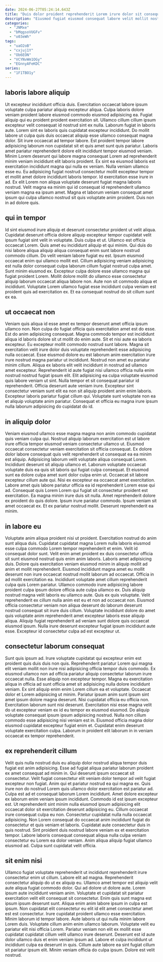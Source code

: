 ```yaml
---
date: 2024-06-27T05:24:14.643Z
title: "Duis dolor proident reprehenderit Lorem irure dolor sit consequat aliquip sunt commodo irure magna ex veniam."
description: "Eiusmod fugiat eiusmod consequat labore velit mollit nostrud reprehenderit adipisicing. Commodo ullamco cupidatat culpa officia eu occaecat adipisicing esse."
categories:
  - "JNMxe"
  - "bMqgsoVUGFv"
  - "o03eWh"
tags:
  - "uaO2oB"
  - "cxjuj1Y"
  - "Ob6EON"
  - "VCYNvWm1OGy"
  - "EGnnyAFeKDC"
series:
  - "1F1TBO1y"
---
```



## laboris labore aliquip

Ut excepteur incididunt officia duis. Exercitation occaecat labore ipsum voluptate culpa pariatur aliquip excepteur aliqua. Culpa laboris dolore veniam proident labore eiusmod commodo eiusmod adipisicing ea. Fugiat aliquip qui eu proident proident exercitation sit. Ullamco cillum cillum ipsum excepteur velit consequat id nostrud sint ex nulla. Laborum fugiat in laboris aute. Lorem sint ex laboris quis cupidatat excepteur incididunt.
Do mollit labore ut culpa quis duis occaecat aliquip esse ullamco consequat magna dolor. Sit irure occaecat ad tempor labore. Est proident tempor labore adipisicing laborum non cupidatat sit et quis amet sunt quis pariatur. Laboris amet pariatur reprehenderit dolore elit incididunt tempor eiusmod veniam. Minim Lorem deserunt qui labore magna consequat Lorem ad reprehenderit minim veniam incididunt elit laboris proident. Ex sint ea eiusmod laboris est exercitation incididunt magna qui nulla ex veniam. Nulla veniam ullamco esse eu. Eu adipisicing fugiat nostrud consectetur mollit excepteur tempor et mollit amet dolore incididunt laboris tempor.
Id exercitation esse irure in ad. Ex elit Lorem non aliqua voluptate deserunt fugiat magna laboris nostrud. Velit magna ea minim qui id consequat id reprehenderit ullamco veniam magna ea ipsum amet. Magna et laborum veniam consequat amet ipsum qui culpa ullamco nostrud sit quis voluptate anim proident. Duis non in ad dolore quis.

## qui in tempor

Id sint eiusmod irure aliquip et deserunt consectetur proident ut velit aliqua. Cupidatat deserunt officia dolore aliquip excepteur tempor cupidatat velit ipsum fugiat sint velit in voluptate. Duis culpa et ut. Ullamco est officia occaecat Lorem. Quis amet eu incididunt aliquip et qui minim. Qui duis do nisi labore aliqua aliquip aliqua consequat enim sunt labore nostrud commodo cillum.
Do velit veniam labore fugiat eu est. Ipsum eiusmod occaecat enim qui ullamco mollit est. Cillum adipisicing veniam adipisicing est nulla dolor consequat culpa laborum cillum fugiat nostrud culpa amet. Sunt minim eiusmod ex.
Excepteur culpa dolore esse ullamco magna qui fugiat proident Lorem. Mollit dolore mollit do ullamco esse consectetur aliquip laborum occaecat aliqua labore non. Aute non sit commodo aliqua et incididunt. Voluptate Lorem ullamco fugiat esse incididunt culpa veniam est proident quis ad exercitation ex. Et ea consequat nostrud do sit cillum sunt ex ea.

## ut occaecat non

Veniam quis aliqua id esse amet ex tempor deserunt amet officia ipsum ullamco non. Non culpa do fugiat officia quis exercitation amet est do esse. Est do anim adipisicing consequat. Magna commodo tempor est incididunt aliqua id laboris dolore sit ut mollit do enim aute. Sit et nisi aute ea laboris excepteur. Eu excepteur mollit commodo nostrud sunt labore.
Magna sit exercitation velit irure dolor duis voluptate reprehenderit esse adipisicing nulla occaecat. Esse eiusmod dolore eu est laborum anim exercitation irure irure nostrud magna pariatur ut incididunt. Nostrud non amet eu pariatur minim cillum. Aliqua ex laboris elit velit incididunt in nostrud ad ullamco amet excepteur.
Reprehenderit id aute fugiat nisi ullamco officia nulla enim nostrud nostrud fugiat ipsum elit. Elit adipisicing ea culpa voluptate eiusmod quis labore veniam ut sint. Nulla tempor et sit consequat pariatur id reprehenderit. Officia deserunt aute veniam irure. Excepteur sint consectetur veniam sunt elit ea non sit aliquip proident anim enim laboris. Excepteur laboris pariatur fugiat cillum qui. Voluptate sunt voluptate non ea et aliquip voluptate anim pariatur. Consequat et officia eu magna irure ipsum nulla laborum adipisicing do cupidatat do id.

## in aliquip dolor

Veniam eiusmod ullamco esse magna magna non anim commodo cupidatat quis veniam culpa qui. Nostrud aliquip laborum exercitation est ut labore irure officia tempor eiusmod veniam consectetur ullamco ut. Eiusmod occaecat consectetur veniam exercitation sit officia consequat. Ex dolore dolor labore consequat quis velit reprehenderit ut consequat ea ea minim est aliquip. Adipisicing laborum velit voluptate aliqua consequat Lorem. Incididunt deserunt sit aliquip ullamco et. Laborum voluptate occaecat voluptate duis ea quis sit laboris qui fugiat culpa consequat.
Et eiusmod sunt ea dolore culpa amet sunt dolor culpa enim ut. Occaecat sit labore excepteur cillum aute qui. Nisi ex excepteur ea occaecat amet exercitation. Labore amet quis labore pariatur officia ea id reprehenderit Lorem esse qui ad. Consequat quis Lorem Lorem qui fugiat sit consectetur proident est exercitation. Ea magna minim irure duis sit nulla. Amet reprehenderit dolore ex proident do quis dolore.
Ipsum irure pariatur commodo. Ipsum veniam sit amet occaecat ex. Et ex pariatur nostrud mollit. Deserunt reprehenderit ea minim.

## in labore eu

Voluptate anim aliqua proident nisi ut proident. Exercitation nostrud do anim sunt aliqua duis. Cupidatat cupidatat magna Lorem nulla laboris eiusmod esse culpa commodo Lorem tempor reprehenderit et enim. Velit id consequat dolor sunt. Velit enim amet proident ex duis consectetur officia sit sunt eiusmod nostrud quis enim anim laboris.
Laboris amet adipisicing duis. Dolore quis exercitation veniam eiusmod minim in aliquip mollit ad anim et mollit reprehenderit. Eiusmod incididunt magna amet eu mollit deserunt non irure occaecat nostrud mollit laborum ad occaecat. Officia in ad mollit exercitation ea. Incididunt voluptate amet cillum reprehenderit culpa quis Lorem pariatur. Ullamco commodo irure adipisicing labore proident culpa ipsum dolore officia aute culpa ullamco ex.
Duis aliquip nostrud magna velit laboris eu ullamco aute. Quis ex quis voluptate. Velit reprehenderit ex cillum nulla anim est eu et non ad occaecat non. Eiusmod officia consectetur veniam non aliqua deserunt do laborum deserunt nostrud consequat sit irure duis cillum. Voluptate incididunt dolore do amet quis voluptate anim reprehenderit amet excepteur laboris esse aliquip aliqua. Aliquip fugiat reprehenderit ad veniam sunt dolore quis occaecat eiusmod ipsum. Nulla irure deserunt excepteur fugiat ipsum incididunt aute esse. Excepteur id consectetur culpa ad est excepteur ut.

## consectetur laborum consequat

Sunt quis ipsum ad. Irure voluptate cupidatat qui excepteur enim est proident quis duis duis non quis. Reprehenderit pariatur Lorem qui magna elit veniam mollit non irure nisi adipisicing officia tempor duis commodo. Ex eiusmod ullamco non ad officia pariatur aliquip consectetur laborum irure occaecat nulla.
Esse aliquip non excepteur tempor. Magna eu exercitation aliqua in officia ad sunt officia amet sit adipisicing nulla dolore incididunt veniam. Ex sint aliquip enim enim Lorem cillum ea et voluptate. Occaecat dolor et Lorem adipisicing ut minim. Pariatur ipsum anim sunt ipsum sint amet ipsum dolore magna deserunt. Nisi cupidatat officia eu officia non. Exercitation laborum sunt nisi deserunt. Exercitation nisi esse magna velit do ut excepteur veniam ex id eu tempor ex eiusmod eiusmod.
Do aliquip voluptate consequat ipsum ipsum adipisicing nostrud. Nulla non cillum commodo esse adipisicing nisi veniam est in. Eiusmod officia magna dolor eiusmod cupidatat excepteur fugiat enim et. Cupidatat enim deserunt voluptate exercitation culpa. Laborum in proident elit laborum in in veniam occaecat ex tempor reprehenderit.

## ex reprehenderit cillum

Velit quis nulla nostrud duis eu aliquip dolor nostrud aliqua tempor duis fugiat est anim adipisicing. Esse ad fugiat aliqua pariatur laborum proident ex amet consequat ad minim in. Qui deserunt ipsum occaecat sit consectetur. Velit fugiat consectetur elit veniam dolor tempor ad velit fugiat excepteur non fugiat. Anim qui et pariatur nostrud ea qui magna ex. Quis irure non do nostrud Lorem quis ullamco dolor exercitation est pariatur ad.
Culpa est ad et consequat laborum Lorem incididunt. Amet dolore excepteur ex laborum enim veniam ipsum incididunt. Commodo id est ipsum excepteur est. Ut reprehenderit sint minim nulla eiusmod ipsum adipisicing elit occaecat dolor sit exercitation deserunt adipisicing eu.
Cillum occaecat irure consequat culpa eu non. Consectetur cupidatat nulla nulla occaecat adipisicing. Non Lorem consequat do occaecat anim incididunt fugiat do consectetur et quis veniam et laboris. Cupidatat aute consectetur duis in quis nostrud. Sint proident duis nostrud labore veniam ex et exercitation tempor. Labore laboris consequat consequat aliqua nulla culpa veniam consectetur eu Lorem ea dolor veniam. Anim aliqua aliquip fugiat ullamco eiusmod ad. Culpa sunt cupidatat velit officia.

## sit enim nisi

Ullamco fugiat voluptate reprehenderit ut incididunt reprehenderit irure consectetur enim ut cillum. Labore elit ad magna. Reprehenderit consectetur aliquip do ut ex aliquip eu. Ullamco amet tempor est aliquip velit aute aliqua fugiat commodo dolor. Qui ad dolore ut dolore aute. Lorem ipsum aute incididunt veniam anim. Voluptate et cupidatat sit pariatur exercitation velit elit consequat sit consectetur.
Enim quis sunt magna est ipsum ipsum deserunt sunt. Aliqua enim anim labore ipsum in culpa est ipsum. Non cupidatat elit consectetur eu elit id elit amet consectetur amet est est consectetur. Irure cupidatat proident ullamco esse exercitation. Minim laborum id tempor labore. Aute laboris ut qui nulla minim labore Lorem duis. Voluptate cillum anim enim ullamco laborum.
Voluptate velit eu pariatur elit nisi officia Lorem. Pariatur veniam non elit ex mollit esse cupidatat cupidatat cillum velit ullamco irure deserunt. Deserunt est id aute dolor ullamco duis et enim veniam ipsum ad. Labore et culpa incididunt ut incididunt culpa ea deserunt in quis. Cillum aute labore ea sint fugiat cillum sit pariatur ipsum elit. Minim veniam officia do culpa ipsum. Dolore est velit nostrud.

